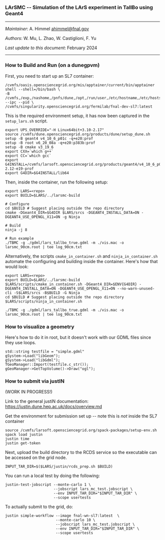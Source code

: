 ### LArSMC -- Simulation of the LArS experiment in TallBo using Geant4

----------------------------------------------------------------------

  *Maintainer*:               A. Himmel  <ahimmel@fnal.gov>
  
  *Authors*:                  W. Mu, L. Zhao, W. Castiglioni, F. Yu
  
  *Last update to this document*:  February 2024

----------------------------------------------------------------------



### How to Build and Run (on a dunegpvm)

First, you need to start up an SL7 container:
```
/cvmfs/oasis.opensciencegrid.org/mis/apptainer/current/bin/apptainer shell --shell=/bin/bash \
-B /cvmfs,/exp,/nashome,/pnfs/dune,/opt,/run/user,/etc/hostname,/etc/hosts,/etc/krb5.conf --ipc --pid \
/cvmfs/singularity.opensciencegrid.org/fermilab/fnal-dev-sl7:latest
```

This is the required environment setup, it has now been captured in the `setup_lars.sh` script.
```
export UPS_OVERRIDE="-H Linux64bit+3.10-2.17"
source /cvmfs/dune.opensciencegrid.org/products/dune/setup_dune.sh
setup -B geant4 v4_10_6_p01c -q+e20:prof
setup -B root v6_20_08a -q+e20:p383b:prof
setup -B cmake v3_19_6
export CXX=`which g++`
export CC=`which gcc`
export G4INSTALL=/cvmfs/larsoft.opensciencegrid.org/products/geant4/v4_10_6_p01/Linux64bit+2.6-2.12-e19-prof
export G4DIR=$G4INSTALL/lib64
```

Then, inside the container, run the following setup:
```
export LARS=<repo>
export BUILD=$LARS/../larsmc-build

# Configure
cd $BUILD # Suggest placing outside the repo directory
cmake -DGeant4_DIR=$G4DIR $LARS/srcs -DGEANT4_INSTALL_DATA=ON -DGEANT4_USE_OPENGL_X11=ON -g Ninja
 
# Build
ninja -j 8

# Run example
./TBMC -g ./gdml/lars_tallbo_true.gdml -m ./vis.mac -o larsmc_90cm.root | tee log_90cm.txt
```

Alternatively, the scripts `cmake_in_container.sh` and `ninja_in_container.sh` automate the configuring and building inside the container. Here's how that would look:

```
export LARS=<repo>
export BUILD=$LARS/../larsmc-build
$LARS/scripts/cmake_in_container.sh -DGeant4_DIR=$ENV{G4DIR} -DGEANT4_INSTALL_DATA=ON -DGEANT4_USE_OPENGL_X11=ON --no-warn-unused-cli -S$LARS/srcs -B$BUILD -G Ninja
cd $BUILD # Suggest placing outside the repo directory
$LARS/scripts/ninja_in_container.sh

./TBMC -g ./gdml/lars_tallbo_true.gdml -m ./vis.mac -o larsmc_90cm.root | tee log_90cm.txt
```


### How to visualize a geometry

Here's how to do it in root, but it doesn't work with our GDML files since they use loops.
```
std::string testfile = "simple.gdml"
gSystem->Load("libGeom");
gSystem->Load("libGdml");
TGeoManager::Import(testfile.c_str());
gGeoManager->GetTopVolume()->Draw("ogl");
```

### How to submit via justIN

(WORK IN PROGRESS!)

Link to the general justiN documentation: https://justin.dune.hep.ac.uk/docs/overview.md

Get the environment for submission set up -- note this is _not_ inside the SL7 container
```
source /cvmfs/larsoft.opensciencegrid.org/spack-packages/setup-env.sh
spack load justin
justin time
justin get-token
```

Next, upload the build directory to the RCDS service so the executable can be accessed on the grid node.

```
INPUT_TAR_DIR=$($LARS/justin/rcds_prep.sh $BUILD)
```

You can run a local test by doing the following:
```
justin-test-jobscript --monte-carlo 1 \
                      --jobscript lars_mc_test.jobscript \
                      --env INPUT_TAR_DIR="$INPUT_TAR_DIR" \
                      --scope usertests
```


To actually submit to the grid, do:
```
justin simple-workflow --image fnal-wn-sl7:latest  \
                       --monte-carlo 10 \
                       --jobscript lars_mc_test.jobscript \
                       --env INPUT_TAR_DIR="$INPUT_TAR_DIR" \
                       --scope usertests                       

```

